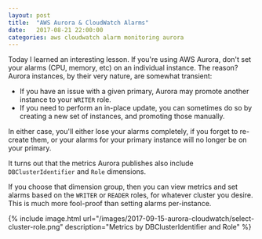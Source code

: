 ```yaml
---
layout: post
title:  "AWS Aurora & CloudWatch Alarms"
date:   2017-08-21 22:00:00
categories: aws cloudwatch alarm monitoring aurora
---
```


Today I learned an interesting lesson. If you're using AWS Aurora, don't set your alarms (CPU, memory, etc) on
an individual instance. The reason? Aurora instances, by their very nature, are somewhat transient:
* If you have an issue with a given primary, Aurora may promote another instance to your `WRITER` role.
* If you need to perform an in-place update, you can sometimes do so by creating a new set of instances, and promoting those manually.

In either case, you'll either lose your alarms completely, if you forget to re-create them, or your alarms
for your primary instance will no longer be on your primary.

It turns out that the metrics Aurora publishes also include `DBClusterIdentifier` and `Role` dimensions.

If you choose that dimension group, then you can view metrics and set alarms based on the `WRITER` or `READER` roles,
for whatever cluster you desire. This is much more fool-proof than setting alarms per-instance.

{% include image.html url="/images/2017-09-15-aurora-cloudwatch/select-cluster-role.png" description="Metrics by DBClusterIdentifier and Role" %}
